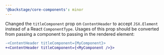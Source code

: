 ```yaml
---
'@backstage/core-components': minor
---
```


Changed the `titleComponent` prop on `ContentHeader` to accept `JSX.Element` instead of a React `ComponentType`. Usages of this prop should be converted from passing a component to passing in the rendered element:

```diff
-<ContentHeader titleComponent={MyComponent}>
+<ContentHeader titleComponent={<MyComponent />}>
```
